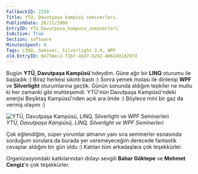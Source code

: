 ```yaml
---
FallbackID: 2258
Title: YTÜ, Davutpaşa kampüsü seminerleri.
PublishDate: 26/11/2008
EntryID: YTU_Davutpasa_kampusu_seminerleri
IsActive: True
Section: software
MinutesSpent: 0
Tags: LINQ, Seminer, Silverlight 2.0, WPF
old.EntryID: 84738ec2-71bf-46d7-b282-4062491d297d
---
```

Bugün **YTÜ, Davutpaşa Kampüsü**'ndeydim. Güne ağır bir **LINQ** oturumu
ile başladık :) Biraz herkesi sıkıntı bastı :) Sonra yemek molası ile
dinlenip **WPF** ve **Silverlight** oturumlarına geçtik. Günün sonunda
aldığım tepkiler ne mutlu ki her zamanki gibi muhteşemdi. YTÜ'nün
Davutpaşa Kampüsü'ndeki enerjisi Beşiktaş Kampüsü'nden açık ara önde :)
Böylece mini bir gaz da vermiş olayım :)

![YTÜ, Davutpaşa Kampüsü, LINQ, Silverlight ve WPF
Seminerleri](media/YTU_Davutpasa_kampusu_seminerleri/26112008_1.jpg)\
*YTÜ, Davutpaşa Kampüsü, LINQ, Silverlight ve WPF Seminerleri*

Çok eğlendiğim, süper yorumlar almanın yanı sıra seminerler esnasında
sorduğum sorulara da burada yer veremeyeceğim derecede fantastik
cevaplar aldığım bir gün oldu :) Katılan tüm arkadaşlara çok
teşekkürler.

Organizasyondaki katkılarından dolayı sevgili **Bahar Göktepe** ve
**Mehmet Cengiz**'e çok teşekkürler.

 


